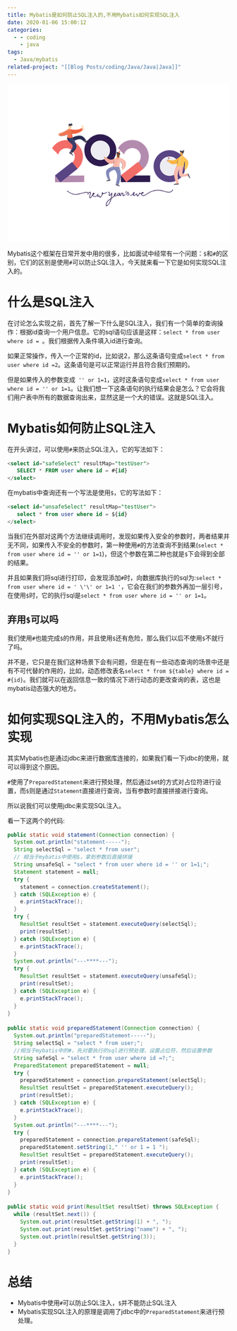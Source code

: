 ```yaml
---
title: Mybatis是如何防止SQL注入的,不用Mybatis如何实现SQL注入
date: 2020-01-06 15:00:12
categories:
  - - coding
    - java
tags:
  - Java/mybatis
related-project: "[[Blog Posts/coding/Java/Java|Java]]"
---
```


![](https://raw.githubusercontent.com/liunaijie/images/master/happy-new-year-4718894_640.png)

Mybatis这个框架在日常开发中用的很多，比如面试中经常有一个问题：`$`和`#`的区别，它们的区别是使用`#`可以防止SQL注入，今天就来看一下它是如何实现SQL注入的。

# 什么是SQL注入

在讨论怎么实现之前，首先了解一下什么是SQL注入，我们有一个简单的查询操作：根据id查询一个用户信息。它的sql语句应该是这样：`select * from user where id = `。我们根据传入条件填入id进行查询。

如果正常操作，传入一个正常的id，比如说2，那么这条语句变成`select * from user where id =2`。这条语句是可以正常运行并且符合我们预期的。

但是如果传入的参数变成` '' or 1=1`，这时这条语句变成`select * from user where id = '' or 1=1`。让我们想一下这条语句的执行结果会是怎么？它会将我们用户表中所有的数据查询出来，显然这是一个大的错误。这就是SQL注入。

<!--more-->

# Mybatis如何防止SQL注入

在开头讲过，可以使用`#`来防止SQL注入，它的写法如下：

```sql
<select id="safeSelect" resultMap="testUser">
   SELECT * FROM user where id = #{id}
</select>
```

在mybatis中查询还有一个写法是使用`$`，它的写法如下：

```sql
<select id="unsafeSelect" resultMap="testUser">
   select * from user where id = ${id}
</select>
```

当我们在外部对这两个方法继续调用时，发现如果传入安全的参数时，两者结果并无不同，如果传入不安全的参数时，第一种使用`#`的方法查询不到结果(`select * from user where id = '' or 1=1`)，但这个参数在第二种也就是`$`下会得到全部的结果。

并且如果我们将sql进行打印，会发现添加`#`时，向数据库执行的sql为:`select * from user where id = ' \'\' or 1=1 '`，它会在我们的参数外再加一层引号，在使用`$`时，它的执行sql是`select * from user where id = '' or 1=1`。

## 弃用`$`可以吗

我们使用`#`也能完成`$`的作用，并且使用`$`还有危险，那么我们以后不使用`$`不就行了吗。

并不是，它只是在我们这种场景下会有问题，但是在有一些动态查询的场景中还是有不可代替的作用的，比如，动态修改表名`select * from ${table} where id = #{id}`。我们就可以在返回信息一致的情况下进行动态的更改查询的表，这也是mybatis动态强大的地方。

# 如何实现SQL注入的，不用Mybatis怎么实现

其实Mybatis也是通过jdbc来进行数据库连接的，如果我们看一下jdbc的使用，就可以得到这个原因。

`#`使用了`PreparedStatement`来进行预处理，然后通过set的方式对占位符进行设置，而`$`则是通过`Statement`直接进行查询，当有参数时直接拼接进行查询。

所以说我们可以使用jdbc来实现SQL注入。

看一下这两个的代码:

```java
public static void statement(Connection connection) {
  System.out.println("statement-----");
  String selectSql = "select * from user";
  // 相当于mybatis中使用$，拿到参数后直接拼接
  String unsafeSql = "select * from user where id = '' or 1=1;";
  Statement statement = null;
  try {
    statement = connection.createStatement();
  } catch (SQLException e) {
    e.printStackTrace();
  }
  try {
    ResultSet resultSet = statement.executeQuery(selectSql);
    print(resultSet);
  } catch (SQLException e) {
    e.printStackTrace();
  }
  System.out.println("---****---");
  try {
    ResultSet resultSet = statement.executeQuery(unsafeSql);
    print(resultSet);
  } catch (SQLException e) {
    e.printStackTrace();
  }
}

public static void preparedStatement(Connection connection) {
  System.out.println("preparedStatement-----");
  String selectSql = "select * from user;";
  //相当于mybatis中的#，先对要执行的sql进行预处理，设置占位符，然后设置参数
  String safeSql = "select * from user where id =?;";
  PreparedStatement preparedStatement = null;
  try {
    preparedStatement = connection.prepareStatement(selectSql);
    ResultSet resultSet = preparedStatement.executeQuery();
    print(resultSet);
  } catch (SQLException e) {
    e.printStackTrace();
  }
  System.out.println("---****---");
  try {
    preparedStatement = connection.prepareStatement(safeSql);
    preparedStatement.setString(1," '' or 1 = 1 ");
    ResultSet resultSet = preparedStatement.executeQuery();
    print(resultSet);
  } catch (SQLException e) {
    e.printStackTrace();
  }
}

public static void print(ResultSet resultSet) throws SQLException {
  while (resultSet.next()) {
    System.out.print(resultSet.getString(1) + ", ");
    System.out.print(resultSet.getString("name") + ", ");
    System.out.println(resultSet.getString(3));
  }
}
```

# 总结

- Mybatis中使用`#`可以防止SQL注入，`$`并不能防止SQL注入
- Mybatis实现SQL注入的原理是调用了jdbc中的`PreparedStatement`来进行预处理。